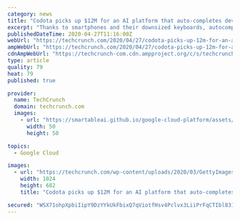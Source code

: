 ```yaml
---
category: news
title: "Codota picks up $12M for an AI platform that auto-completes developers’ code"
excerpt: "Thanks to smartphones and their downsized keyboards, autocomplete has become a nearly ubiquitous feature of how we write these days. To save us precious seconds composing and (at least in my fat-thumbed case) correcting words,"
publishedDateTime: 2020-04-27T11:16:00Z
webUrl: "https://techcrunch.com/2020/04/27/codota-picks-up-12m-for-an-ai-platform-that-auto-completes-developers-code/"
ampWebUrl: "https://techcrunch.com/2020/04/27/codota-picks-up-12m-for-an-ai-platform-that-auto-completes-developers-code/amp/"
cdnAmpWebUrl: "https://techcrunch-com.cdn.ampproject.org/c/s/techcrunch.com/2020/04/27/codota-picks-up-12m-for-an-ai-platform-that-auto-completes-developers-code/amp/"
type: article
quality: 79
heat: 79
published: true

provider:
  name: TechCrunch
  domain: techcrunch.com
  images:
    - url: "https://smartableai.github.io/google-cloud-platform/assets/images/organizations/techcrunch.com-50x50.jpg"
      width: 50
      height: 50

topics:
  - Google Cloud

images:
  - url: "https://techcrunch.com/wp-content/uploads/2020/03/GettyImages-1187635203.jpg?w=1024"
    width: 1024
    height: 682
    title: "Codota picks up $12M for an AI platform that auto-completes developers’ code"

secured: "WSX71ohpXpbiIipY9DzYYkUkFbixQ7qViotfHsv4Pclvx3LiiPrFqCTIbl831w15T4UetbjKX1U4IZOxh7P3PC0iMOS81kC0jW8g2w5PMqBnKttN7/1Ai7hvVP1eKQGAT5HF1ZNiT39Ql9CSIa6sKuhQFrR+LolvKle/9/U6T0nn3k4v9yhgmZhtvzIeeT6mlTsMMIQ+FK0ZI4ED9INFBKvsBHiEHQsEjtzA8SEg+zVti+5pPNJeWnUoGn5a48dtRGHuzhJmW1WF7+lre6wzupUMyePsdshoykQyWgfALpwiaNhxvBHEN7ASWjX8f2/BqlUwGz8hqK+h2suhCGMdkimgOTAwM+EFqNQLRiBo0QQUV4AQ1PiYLir9YNcpLLHtxvgnD0RQQzkDVeLXW5GRDrovfIUZ0Zo+jfGpAoUCdi3p3SUL6ntPKqcYHajT20Qr9jc5ZVE1h2BQb+1CR4aZmm3SxC/194axb6H6IARKzag=;dNBoTWtz9oPDHjZIOKNlag=="
---
```


